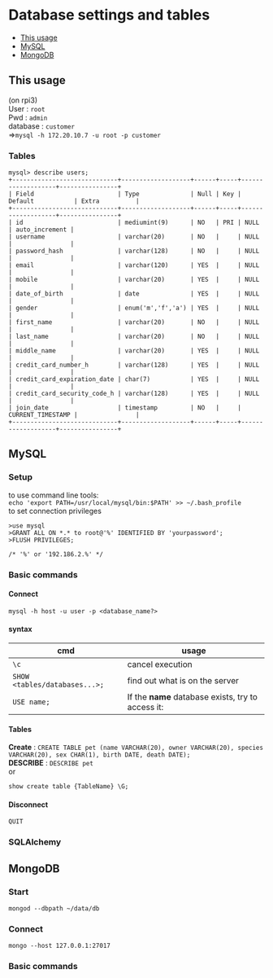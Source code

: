 # Database settings and tables
* [This usage](#this_usage)
* [MySQL](#mysql)
* [MongoDB](#mongodb)

## This usage  
(on rpi3)  
User : `root`   
Pwd : `admin`  
database : `customer`  
=>`mysql -h 172.20.10.7 -u root -p customer`

### Tables
```
mysql> describe users;
+-----------------------------+-------------------+------+-----+-------------------+----------------+
| Field                       | Type              | Null | Key | Default           | Extra          |
+-----------------------------+-------------------+------+-----+-------------------+----------------+
| id                          | mediumint(9)      | NO   | PRI | NULL              | auto_increment |
| username                    | varchar(20)       | NO   |     | NULL              |                |
| password_hash               | varchar(128)      | NO   |     | NULL              |                |
| email                       | varchar(120)      | YES  |     | NULL              |                |
| mobile                      | varchar(20)       | YES  |     | NULL              |                |
| date_of_birth               | date              | YES  |     | NULL              |                |
| gender                      | enum('m','f','a') | YES  |     | NULL              |                |
| first_name                  | varchar(20)       | NO   |     | NULL              |                |
| last_name                   | varchar(20)       | NO   |     | NULL              |                |
| middle_name                 | varchar(20)       | YES  |     | NULL              |                |
| credit_card_number_h        | varchar(128)      | YES  |     | NULL              |                |
| credit_card_expiration_date | char(7)           | YES  |     | NULL              |                |
| credit_card_security_code_h | varchar(128)      | YES  |     | NULL              |                |
| join_date                   | timestamp         | NO   |     | CURRENT_TIMESTAMP |                |
+-----------------------------+-------------------+------+-----+-------------------+----------------+
```

## MySQL 
### Setup
to use command line tools:  
`echo 'export PATH=/usr/local/mysql/bin:$PATH' >> ~/.bash_profile`  
to set connection privileges
```MySQL
>use mysql
>GRANT ALL ON *.* to root@'%' IDENTIFIED BY 'yourpassword';
>FLUSH PRIVILEGES;

/* '%' or '192.186.2.%' */
```
### Basic commands
#### Connect
`mysql -h host -u user -p <database_name?>` 
#### syntax
cmd|usage
---|---
`\c`|cancel execution
`SHOW <tables/databases...>;`|find out what is on the server
`USE name;`|If the **name** database exists, try to access it:
#### Tables
**Create** : `CREATE TABLE pet (name VARCHAR(20), owner VARCHAR(20), species VARCHAR(20), sex CHAR(1), birth DATE, death DATE);`  
**DESCRIBE** : `DESCRIBE pet`  
or  
```
show create table {TableName} \G;
```


#### Disconnect
`QUIT` 




### SQLAlchemy 

## MongoDB
### Start  
`mongod --dbpath ~/data/db`
### Connect  
`mongo --host 127.0.0.1:27017`
### Basic commands
